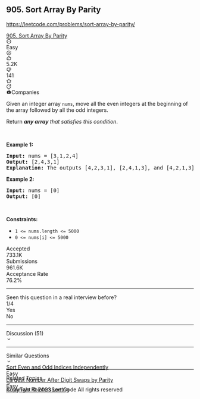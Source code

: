## 905. Sort Array By Parity

<https://leetcode.com/problems/sort-array-by-parity/>

<div class="flex h-full w-full flex-1 flex-col"><div class="w-full px-5 pt-5"><div class="w-full"><div class="flex space-x-4"><div class="flex-1"><div class="flex h-full items-center"><a class="mr-2 text-label-1 dark:text-dark-label-1 hover:text-label-1 dark:hover:text-dark-label-1 text-lg font-medium" href="/problems/sort-array-by-parity/">905. Sort Array By Parity</a><div class="inline-flex min-h-[20px] items-center space-x-2 align-top mt-1"><div class="inline-flex items-center space-x-2"></div></div></div></div><div class="flex items-center"><div class="inline-flex gap-2 text-lg"><div class="popover-wrapper inline-block" data-headlessui-state=""><div><div aria-expanded="false" data-headlessui-state="" id="headlessui-popover-button-:r2j:"><div><div class="cursor-pointer rounded p-[3px] text-gray-6 transition-colors dark:text-dark-gray-6 hover:bg-fill-3 dark:hover:bg-dark-fill-3"><svg xmlns="http://www.w3.org/2000/svg" viewBox="0 0 24 24" width="1em" height="1em" fill="currentColor"><path fill-rule="evenodd" d="M12 2c5.523 0 10 4.477 10 10s-4.477 10-10 10S2 17.523 2 12 6.477 2 12 2zm0 2a8 8 0 100 16 8 8 0 000-16zm-4.998 9.27a1.25 1.25 0 100-2.5 1.25 1.25 0 000 2.5zm6.25-1.25a1.25 1.25 0 11-2.5 0 1.25 1.25 0 012.5 0zm3.75 1.25a1.25 1.25 0 100-2.5 1.25 1.25 0 000 2.5z" clip-rule="evenodd"></path></svg></div></div></div><div style="position: fixed; z-index: 40; inset: 0px auto auto 0px; transform: translate(1128px, 150px);"></div></div></div></div></div></div><div class="mt-3 flex items-center space-x-4"><div class="text-olive dark:text-dark-olive inline-block text-sm font-medium capitalize leading-[22px]">Easy</div><div class="flex rounded p-[3px] text-lg transition-colors duration-200 text-green-s dark:text-dark-green-s"><svg xmlns="http://www.w3.org/2000/svg" viewBox="0 0 24 24" width="1em" height="1em" fill="currentColor"><path fill-rule="evenodd" d="M20 12.005v-.828a1 1 0 112 0v.829a10 10 0 11-5.93-9.14 1 1 0 01-.814 1.826A8 8 0 1020 12.005zM8.593 10.852a1 1 0 011.414 0L12 12.844l8.293-8.3a1 1 0 011.415 1.413l-9 9.009a1 1 0 01-1.415 0l-2.7-2.7a1 1 0 010-1.414z" clip-rule="evenodd"></path></svg></div><div class="flex items-center space-x-4"><div class="text-xstransition-colors flex cursor-pointer items-center space-x-1 rounded px-1 py-[3px] hover:bg-fill-3 dark:hover:bg-dark-fill-3 text-gray-6 dark:text-dark-gray-6"><div class="text-lg text-gray-6 dark:text-dark-gray-6"><svg xmlns="http://www.w3.org/2000/svg" viewBox="0 0 24 24" width="1em" height="1em" fill="currentColor"><path fill-rule="evenodd" d="M7.04 9.11l3.297-7.419a1 1 0 01.914-.594 3.67 3.67 0 013.67 3.671V7.33h4.028a2.78 2.78 0 012.78 3.2l-1.228 8.01a2.778 2.778 0 01-2.769 2.363H5.019a2.78 2.78 0 01-2.78-2.78V11.89a2.78 2.78 0 012.78-2.78H7.04zm-2.02 2a.78.78 0 00-.781.78v6.232c0 .431.35.78.78.78H6.69V11.11H5.02zm12.723 7.793a.781.781 0 00.781-.666l1.228-8.01a.78.78 0 00-.791-.898h-5.04a1 1 0 01-1-1V4.77c0-.712-.444-1.32-1.07-1.56L8.69 10.322v8.58h9.053z" clip-rule="evenodd"></path></svg></div><div class="text-xs">5.2K</div></div><div class="text-xstransition-colors flex cursor-pointer items-center space-x-1 rounded px-1 py-[3px] hover:bg-fill-3 dark:hover:bg-dark-fill-3 text-gray-6 dark:text-dark-gray-6"><div class="text-lg text-gray-6 dark:text-dark-gray-6"><svg xmlns="http://www.w3.org/2000/svg" viewBox="0 0 24 24" width="1em" height="1em" fill="currentColor"><path fill-rule="evenodd" d="M13.663 22.309a1 1 0 01-.914.594 3.67 3.67 0 01-3.67-3.671V16.67H5.05a2.78 2.78 0 01-2.78-3.2l1.228-8.01a2.778 2.778 0 012.769-2.364H18.98a2.78 2.78 0 012.78 2.781v6.232a2.78 2.78 0 01-2.78 2.78H16.96l-3.297 7.419zm5.318-9.419a.78.78 0 00.78-.78V5.878a.78.78 0 00-.78-.78H17.31v7.792h1.67zM6.257 5.097a.781.781 0 00-.781.666l-1.229 8.01a.78.78 0 00.792.898h5.04a1 1 0 011 1v3.56c0 .712.443 1.32 1.07 1.56l3.16-7.113v-8.58H6.258z" clip-rule="evenodd"></path></svg></div><div class="text-xs">141</div></div></div><div class="popover-wrapper inline-block" data-headlessui-state=""><div><div aria-expanded="false" data-headlessui-state="" id="headlessui-popover-button-:r2p:"><div><div><div class="flex h-full cursor-pointer items-center rounded p-[3px] text-lg transition-colors hover:bg-fill-3 dark:hover:bg-dark-fill-3 text-gray-6 dark:text-dark-gray-6"><svg xmlns="http://www.w3.org/2000/svg" viewBox="0 0 24 24" width="1em" height="1em" fill="currentColor"><path fill-rule="evenodd" d="M11.394 2.074a2.5 2.5 0 011.212 0c.723.181 1.185.735 1.526 1.262.342.528.703 1.259 1.131 2.127l.392.795c.302.61.348.667.386.7a.502.502 0 00.086.063c.043.025.11.052.786.15l.877.128c.958.139 1.764.256 2.372.418.606.162 1.276.43 1.671 1.062a2.5 2.5 0 01.375 1.152c.052.744-.333 1.354-.728 1.841-.397.489-.98 1.058-1.674 1.733l-.634.619c-.489.476-.527.537-.548.583a.506.506 0 00-.033.101c-.01.05-.015.122.1.794l.15.873c.164.954.302 1.758.335 2.386.034.627-.014 1.346-.493 1.918a2.5 2.5 0 01-.98.712c-.692.279-1.39.102-1.976-.124-.588-.226-1.309-.605-2.165-1.056l-.785-.412c-.603-.317-.674-.335-.724-.34a.496.496 0 00-.106 0c-.05.005-.12.023-.724.34l-.785.412c-.856.45-1.577.83-2.165 1.056-.585.226-1.284.403-1.976.124a2.501 2.501 0 01-.98-.712c-.48-.572-.527-1.291-.493-1.918.033-.628.171-1.431.335-2.386l.15-.873c.115-.672.11-.745.1-.794a.5.5 0 00-.033-.101c-.02-.046-.06-.107-.548-.583l-.634-.619c-.694-.675-1.277-1.244-1.674-1.733-.395-.487-.78-1.097-.728-1.841a2.5 2.5 0 01.375-1.152c.395-.633 1.065-.9 1.67-1.062.61-.162 1.415-.28 2.373-.418l.877-.128c.675-.098.743-.125.786-.15a.5.5 0 00.086-.062c.038-.034.084-.09.386-.701l.392-.795c.428-.868.789-1.599 1.131-2.127.341-.527.803-1.08 1.526-1.262zm.493 1.939c-.023.013-.132.089-.34.41-.271.418-.58 1.042-1.045 1.982l-.364.738-.05.103c-.213.434-.428.872-.788 1.197a2.5 2.5 0 01-.43.312c-.42.241-.903.31-1.381.379a52.6 52.6 0 00-.114.016l-.815.119c-1.037.15-1.725.252-2.207.38-.37.099-.476.18-.495.197a.5.5 0 00-.07.216c.005.025.044.153.285.45.314.386.811.874 1.562 1.605l.59.575.082.08c.346.336.697.676.895 1.118.072.162.127.332.164.506.1.474.016.955-.067 1.431l-.02.113-.138.811c-.178 1.033-.294 1.72-.32 2.217-.02.382.023.508.034.532.05.058.113.103.183.133.026.003.16.006.516-.132.465-.18 1.082-.502 2.01-.99l.728-.382.102-.054c.427-.226.859-.454 1.34-.505.177-.02.355-.02.532 0 .481.051.913.28 1.34.505l.102.054.728.383c.928.487 1.545.81 2.01.99.357.137.49.134.516.13a.499.499 0 00.183-.132c.01-.024.055-.15.034-.532-.026-.497-.142-1.184-.32-2.217l-.139-.81-.02-.114c-.082-.476-.166-.957-.066-1.431.037-.174.092-.344.164-.506.198-.442.549-.782.895-1.118a20.8 20.8 0 00.083-.08l.59-.575c.75-.731 1.247-1.219 1.561-1.606.241-.296.28-.424.285-.45a.5.5 0 00-.07-.215c-.02-.017-.126-.098-.495-.196-.482-.129-1.17-.23-2.207-.381l-.815-.119-.113-.016c-.479-.068-.963-.138-1.382-.379a2.5 2.5 0 01-.43-.312c-.36-.325-.575-.763-.788-1.197a31.757 31.757 0 00-.05-.103l-.364-.738c-.464-.94-.774-1.564-1.045-1.982-.208-.321-.317-.397-.34-.41a.5.5 0 00-.226 0zm8.326 6.044v.002-.002zm-3.246 9.575h-.002.002zm-9.934 0h.002-.002zm-3.246-9.575v.002-.002z" clip-rule="evenodd"></path></svg></div></div></div></div><div style="position: fixed; z-index: 40; inset: 0px auto auto 0px; transform: translate(258px, 188px);"></div></div></div><div class="popover-wrapper inline-block" data-headlessui-state=""><div><div aria-expanded="false" data-headlessui-state="" id="headlessui-popover-button-:r2t:"><div><div class="text-dark-gray-6 dark:text-dark-gray-6 flex h-full cursor-pointer items-center rounded p-[3px] text-lg transition-colors hover:bg-fill-3 dark:hover:bg-dark-fill-3"><svg xmlns="http://www.w3.org/2000/svg" viewBox="0 0 14 14" width="1em" height="1em" fill="currentColor"><path d="M12.44 7.586a.6.6 0 10-1.2 0h1.2zm-6.734 5.035l.117-.588-.117.588zm-2.628-1.405l.424-.424-.424.424zM1.673 8.588l.588-.117-.588.117zm.292-2.966l.554.23-.554-.23zm1.89-2.304l-.333-.499.334.5zm2.853-.265a.6.6 0 000-1.2v1.2zm.25 3.434a.6.6 0 00.848.849l-.849-.849zm5.154-3.457a.6.6 0 10-.849-.849l.849.849zm-2.82-1.197a.6.6 0 000 1.2v-1.2zm2.546.6h.6a.6.6 0 00-.6-.6v.6zm-.6 2.566a.6.6 0 001.2 0h-1.2zm.003 2.587c0 .897-.266 1.774-.764 2.52l.998.666c.63-.943.966-2.052.966-3.186h-1.2zm-.764 2.52a4.533 4.533 0 01-2.035 1.669l.46 1.108a5.733 5.733 0 002.573-2.111l-.998-.667zm-2.035 1.669a4.534 4.534 0 01-2.619.258L5.59 13.21a5.733 5.733 0 003.313-.327l-.46-1.108zm-2.619.258a4.533 4.533 0 01-2.321-1.241l-.849.849A5.733 5.733 0 005.59 13.21l.234-1.177zm-2.321-1.241a4.533 4.533 0 01-1.24-2.321l-1.178.234a5.734 5.734 0 001.57 2.936l.848-.849zm-1.24-2.321a4.533 4.533 0 01.257-2.62l-1.108-.459a5.733 5.733 0 00-.327 3.313l1.177-.234zm.257-2.62a4.533 4.533 0 011.67-2.034l-.667-.998a5.733 5.733 0 00-2.111 2.573l1.108.46zm1.67-2.034a4.533 4.533 0 012.519-.764v-1.2a5.733 5.733 0 00-3.186.966l.667.998zm3.617 3.519l4.306-4.306-.849-.849-4.306 4.306.849.849zm1.487-4.303h2.545v-1.2H9.293v1.2zm1.945-.6v2.566h1.2V2.433h-1.2z"></path></svg></div></div></div><div style="position: fixed; z-index: 40; inset: 0px auto auto 0px; transform: translate(298px, 186px);"></div></div></div></div></div></div><div class="px-5 pt-3"><div class="relative"><div class="inline-block"><div class="transition-colors flex cursor-pointer items-center space-x-1.5 rounded-[21px] px-2 py-1 text-xs hover:bg-opacity-20 bg-fill-3 dark:bg-dark-fill-3 text-label-2 dark:text-dark-label-2 hover:bg-fill-2 dark:hover:bg-dark-fill-2"><svg xmlns="http://www.w3.org/2000/svg" viewBox="0 0 24 24" width="1em" height="1em" fill="currentColor" class="text-brand-orange dark:text-dark-brand-orange"><path fill-rule="evenodd" d="M7 8v2H6a3 3 0 00-3 3v6a3 3 0 003 3h12a3 3 0 003-3v-6a3 3 0 00-3-3h-1V8A5 5 0 007 8zm8 0v2H9V8a3 3 0 116 0zm-3 6a2 2 0 100 4 2 2 0 000-4z" clip-rule="evenodd"></path></svg><span>Companies</span></div></div></div></div><div class="px-5 pt-4"><div class="flex"></div><div class="xFUwe" data-track-load="description_content"><p>Given an integer array <code>nums</code>, move all the even integers at the beginning of the array followed by all the odd integers.</p>

<p>Return <em><strong>any array</strong> that satisfies this condition</em>.</p>

<p>&nbsp;</p>
<p><strong class="example">Example 1:</strong></p>

<pre><strong>Input:</strong> nums = [3,1,2,4]
<strong>Output:</strong> [2,4,3,1]
<strong>Explanation:</strong> The outputs [4,2,3,1], [2,4,1,3], and [4,2,1,3] would also be accepted.
</pre>

<p><strong class="example">Example 2:</strong></p>

<pre><strong>Input:</strong> nums = [0]
<strong>Output:</strong> [0]
</pre>

<p>&nbsp;</p>
<p><strong>Constraints:</strong></p>

<ul>
 <li><code>1 &lt;= nums.length &lt;= 5000</code></li>
 <li><code>0 &lt;= nums[i] &lt;= 5000</code></li>
</ul>
</div></div><div class="px-5 py-3 pt-[38px]"><div class="flex h-full flex-wrap items-center"><div class="mr-4 flex items-center space-x-2.5"><div class="text-label-2 dark:text-dark-label-2 text-xs">Accepted</div><div class="text-label-1 dark:text-dark-label-1 text-sm font-medium">733.1K</div></div><div class="bg-divider-2 dark:bg-dark-divider-2 h-full w-px border-divider-1 dark:border-dark-divider-1 mr-4 max-h-[14px]"></div><div class="mr-4 flex items-center space-x-2.5"><div class="text-label-2 dark:text-dark-label-2 text-xs">Submissions</div><div class="text-label-1 dark:text-dark-label-1 text-sm font-medium">961.6K</div></div><div class="bg-divider-2 dark:bg-dark-divider-2 h-full w-px border-divider-1 dark:border-dark-divider-1 mr-4 max-h-[14px]"></div><div class="mr-4 flex items-center space-x-2.5"><div class="text-label-2 dark:text-dark-label-2 text-xs">Acceptance Rate</div><div class="text-label-1 dark:text-dark-label-1 text-sm font-medium"><span class="text-md font-medium">76.2%</span></div></div></div></div><hr class="border-divider-3 dark:border-dark-divider-3 mx-5"><div class="px-5 py-3"><div><div class="mb-2 flex items-center space-x-4"><div class="text-label-2 dark:text-dark-label-2 text-md">Seen this question in a real interview before?</div><div class="text-label-3 dark:text-dark-label-3 text-md font-medium">1/4</div></div><div class="flex"><div class="py-1 px-2 cursor-pointer text-xs mr-3 rounded-[12px] text-label-2 dark:text-dark-label-2 bg-fill-3 dark:bg-dark-fill-3 hover:bg-fill-2 dark:hover:bg-dark-fill-2" data-has-seen="true">Yes</div><div class="py-1 px-2 cursor-pointer text-xs mr-3 rounded-[12px] text-label-2 dark:text-dark-label-2 bg-fill-3 dark:bg-dark-fill-3 hover:bg-fill-2 dark:hover:bg-dark-fill-2">No</div></div></div></div><hr class="border-divider-3 dark:border-dark-divider-3 mx-5"><div class="px-0 py-3"><div class="flex flex-col"><div class="group flex cursor-pointer items-center transition-colors text-label-2 dark:text-dark-label-2 hover:text-label-1 dark:hover:text-dark-label-1 px-5"><div class="flex-1 text-sm leading-[22px]">Discussion (51)</div><div class="text-[24px] transition-colors text-gray-4 dark:text-dark-gray-4 group-hover:text-gray-5 dark:group-hover:text-dark-gray-5"><svg xmlns="http://www.w3.org/2000/svg" viewBox="0 0 24 24" width="1em" height="1em" fill="currentColor"><path fill-rule="evenodd" d="M16.293 9.293a1 1 0 111.414 1.414l-5 5a1 1 0 01-1.414 0l-5-5a1 1 0 011.414-1.414L12 13.586l4.293-4.293z" clip-rule="evenodd"></path></svg></div></div><div class="overflow-hidden transition-all duration-500" style="height: 0px;"><div class="w-full overflow-y-auto bg-layer-1 dark:bg-dark-layer-1"></div></div></div></div><hr class="border-divider-3 dark:border-dark-divider-3 mx-5"><div class="px-5 py-3"><div class="flex flex-col"><div class="group flex cursor-pointer items-center transition-colors text-label-2 dark:text-dark-label-2 hover:text-label-1 dark:hover:text-dark-label-1"><div class="flex-1 text-sm leading-[22px]">Similar Questions</div><div class="text-[24px] transition-colors text-gray-4 dark:text-dark-gray-4 group-hover:text-gray-5 dark:group-hover:text-dark-gray-5"><svg xmlns="http://www.w3.org/2000/svg" viewBox="0 0 24 24" width="1em" height="1em" fill="currentColor"><path fill-rule="evenodd" d="M16.293 9.293a1 1 0 111.414 1.414l-5 5a1 1 0 01-1.414 0l-5-5a1 1 0 011.414-1.414L12 13.586l4.293-4.293z" clip-rule="evenodd"></path></svg></div></div><div class="overflow-hidden transition-all duration-500" style="height: 0px;"><div class="mt-2 flex flex-col"><div class="flex w-full items-center justify-between py-2"><div class="flex flex-1 items-center gap-2 overflow-hidden"><div class="overflow-hidden"><div class="truncate text-label-1 dark:text-dark-label-1 hover:text-blue-s dark:hover:text-dark-blue-s"><a class="text-sm font-medium transition-none text-label-1 dark:text-dark-label-1 hover:text-blue-s dark:hover:text-dark-blue-s" href="/problems/sort-even-and-odd-indices-independently/">Sort Even and Odd Indices Independently</a></div></div></div><div class="ml-4 flex-none"><div class="text-xs font-medium text-olive dark:text-dark-olive">Easy</div></div></div><div class="flex w-full items-center justify-between py-2"><div class="flex flex-1 items-center gap-2 overflow-hidden"><div class="overflow-hidden"><div class="truncate text-label-1 dark:text-dark-label-1 hover:text-blue-s dark:hover:text-dark-blue-s"><a class="text-sm font-medium transition-none text-label-1 dark:text-dark-label-1 hover:text-blue-s dark:hover:text-dark-blue-s" href="/problems/largest-number-after-digit-swaps-by-parity/">Largest Number After Digit Swaps by Parity</a></div></div></div><div class="ml-4 flex-none"><div class="text-xs font-medium text-olive dark:text-dark-olive">Easy</div></div></div></div></div></div></div><hr class="border-divider-3 dark:border-dark-divider-3 mx-5"><div class="px-5 py-3"><div class="flex flex-col"><div class="group flex cursor-pointer items-center transition-colors text-label-2 dark:text-dark-label-2 hover:text-label-1 dark:hover:text-dark-label-1"><div class="flex-1 text-sm leading-[22px]">Related Topics</div><div class="text-[24px] transition-colors text-gray-4 dark:text-dark-gray-4 group-hover:text-gray-5 dark:group-hover:text-dark-gray-5"><svg xmlns="http://www.w3.org/2000/svg" viewBox="0 0 24 24" width="1em" height="1em" fill="currentColor"><path fill-rule="evenodd" d="M16.293 9.293a1 1 0 111.414 1.414l-5 5a1 1 0 01-1.414 0l-5-5a1 1 0 011.414-1.414L12 13.586l4.293-4.293z" clip-rule="evenodd"></path></svg></div></div><div class="overflow-hidden transition-all duration-500" style="height: 0px;"><div class="mt-2 flex flex-wrap gap-y-3"><a class="mr-4 rounded-xl px-2 py-1 text-xs transition-colors text-label-2 dark:text-dark-label-2 hover:text-label-2 dark:hover:text-dark-label-2 bg-fill-3 dark:bg-dark-fill-3 hover:bg-fill-2 dark:hover:bg-dark-fill-2" href="/tag/array/">Array</a><a class="mr-4 rounded-xl px-2 py-1 text-xs transition-colors text-label-2 dark:text-dark-label-2 hover:text-label-2 dark:hover:text-dark-label-2 bg-fill-3 dark:bg-dark-fill-3 hover:bg-fill-2 dark:hover:bg-dark-fill-2" href="/tag/two-pointers/">Two Pointers</a><a class="mr-4 rounded-xl px-2 py-1 text-xs transition-colors text-label-2 dark:text-dark-label-2 hover:text-label-2 dark:hover:text-dark-label-2 bg-fill-3 dark:bg-dark-fill-3 hover:bg-fill-2 dark:hover:bg-dark-fill-2" href="/tag/sorting/">Sorting</a></div></div></div></div><div class="mt-auto px-5 pb-2.5 pt-8"><div class="text-label-2 dark:text-dark-label-2 text-xs">Copyright ©️ 2023 LeetCode All rights reserved</div></div></div>
